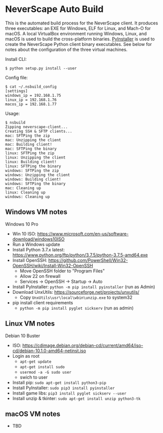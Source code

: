# NeverScape Auto Build

This is the automated build process for the NeverScape client. It produces three executables: an EXE for Windows, ELF for Linux, and Mach-O for macOS. A local VirtualBox environment running Windows, Linux, and macOS is used to build the cross-platform binaries. [PyInstaller](https://www.pyinstaller.org/) is used to create the NeverScape Python client binary executables. See below for notes about the configuration of the  three virtual machines.

Install CLI:
```
$ python setup.py install --user
```

Config file:
```
$ cat ~/.nsbuild_config
[settings]
windows_ip = 192.168.1.75
linux_ip = 192.168.1.76
macos_ip = 192.168.1.77
```

Usage:
```
$ nsbuild
Zipping neverscape-client...
Creating SSH & SFTP clients...
mac: SFTPing the zip
mac: Unzipping the client
mac: Building client!
mac: SFTPing the binary
linux: SFTPing the zip
linux: Unzipping the client
linux: Building client!
linux: SFTPing the binary
windows: SFTPing the zip
windows: Unzipping the client
windows: Building client!
windows: SFTPing the binary
mac: Cleaning up
linux: Cleaning up
windows: Cleaning up
```

## Windows VM notes

Windows 10 Pro

* Win 10 ISO: https://www.microsoft.com/en-us/software-download/windows10ISO
* Run a Windows update
* Install Python 3.7.x latest: https://www.python.org/ftp/python/3.7.5/python-3.7.5-amd64.exe
* Install OpenSSH: https://github.com/PowerShell/Win32-OpenSSH/wiki/Install-Win32-OpenSSH
    * Move OpenSSH folder to "Program Files"
    * Allow 22 on firewall
    * Services -> OpenSSH -> Startup -> Auto
* Install PyInstaller: `python -m pip install pyinstaller` (run as Admin)
* Download UnxUtils: https://sourceforge.net/projects/unxutils/
    * Copy `UnxUtils\usr\local\wbin\unzip.exe` to system32
* pip install client requirements
    * `python -m pip install pyglet sickserv` (run as admin)

## Linux VM notes

Debian 10 Buster

* ISO: https://cdimage.debian.org/debian-cd/current/amd64/iso-cd/debian-10.1.0-amd64-netinst.iso
* Login as root
    * `apt-get update`
    * `apt-get install sudo`
    * `usermod -a -G sudo user`
    * swich to user
* Install pip: `sudo apt-get install python3-pip`
* Install PyInstaller: `sudo pip3 install pyinstaller`
* Install game libs: `pip3 install pyglet sickserv --user`
* Install unzip & tkinter: `sudo apt-get install unzip python3-tk`

## macOS VM notes

* TBD
